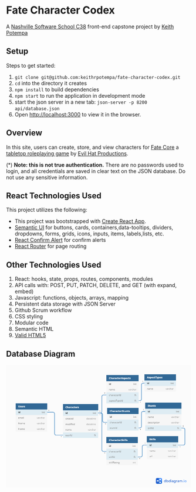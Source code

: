 # Fate Character Codex

A [Nashville Software School C38](https://github.com/nss-day-cohort-38) front-end capstone project by [Keith Potempa](https://github.com/keithrpotempa)

## Setup

Steps to get started:
1. `git clone git@github.com:keithrpotempa/fate-character-codex.git`
1. `cd` into the directory it creates
1. `npm install` to build dependencies
1. `npm start` to run the application in development mode
1. start the json server in a new tab: `json-server -p 8200 api/database.json`
1. Open [http://localhost:3000](http://localhost:3000) to view it in the browser.

## Overview 

In this site, users can create, store, and view characters for [Fate Core](https://www.evilhat.com/home/fate-core/) a [tabletop roleplaying game](https://en.wikipedia.org/wiki/Tabletop_role-playing_game) by [Evil Hat Productions](https://www.evilhat.com).

(*) **Note: this is not true authentication.** There are no passwords used to login, and all credentials are saved in clear text on the JSON database. Do not use any sensitive information. 

## React Technologies Used

This project utilizes the following:
* This project was bootstrapped with [Create React App](https://github.com/facebook/create-react-app).
* [Semantic UI](https://semantic-ui.com/) for buttons, cards, containers,data-tooltips, dividers, dropdowns, forms, grids, icons, inputs, items, labels,lists, etc.
* [React Confirm Alert](https://www.npmjs.com/package/react-confirm-alert) for confirm alerts
* [React Router](https://reacttraining.com/react-router/) for page routing

## Other Technologies Used

1. React: hooks, state, props, routes, components, modules
1. API calls with: POST, PUT, PATCH, DELETE, and GET (with expand, embed)
1. Javascript: functions, objects, arrays, mapping
1. Persistent data storage with JSON Server
1. Github Scrum workflow
1. CSS styling
1. Modular code
1. Semantic HTML
1. [Valid HTML5](https://validator.w3.org/)

## Database Diagram
![ERD](./FCC_FE_MVP_ERD.png)